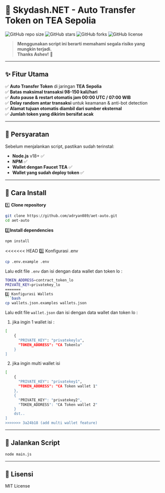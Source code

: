 # 🚀 Skydash.NET - Auto Transfer Token on TEA Sepolia  
![GitHub repo size](https://img.shields.io/github/repo-size/adryan089/aet-auto?style=flat-square)
![GitHub stars](https://img.shields.io/github/stars/adryan089/aet-auto?style=flat-square)
![GitHub forks](https://img.shields.io/github/forks/adryan089/aet-auto?style=flat-square)
![GitHub license](https://img.shields.io/github/license/adryan089/aet-auto?style=flat-square)

> **Menggunakan script ini berarti memahami segala risiko yang mungkin terjadi.**  
> **Thanks Ashev!** 💙  

---

## ✨ Fitur Utama  
✅ **Auto Transfer Token** di jaringan **TEA Sepolia**  
✅ **Batas maksimal transaksi 98-150 kali/hari**  
✅ **Auto pause & restart otomatis jam 00:00 UTC / 07:00 WIB**  
✅ **Delay random antar transaksi** untuk keamanan & anti-bot detection  
✅ **Alamat tujuan otomatis diambil dari sumber eksternal**  
✅ **Jumlah token yang dikirim bersifat acak**  

---

## 📌 Persyaratan  
Sebelum menjalankan script, pastikan sudah terinstal:  
- **Node.js** v18+ ✅  
- **NPM** ✅  
- **Wallet dengan Faucet TEA** ✅  
- **Wallet yang sudah deploy token** ✅

---

## 🔧 Cara Install  
1️⃣ **Clone repository**  
```bash
git clone https://github.com/adryan089/aet-auto.git
cd aet-auto
```

2️⃣**Install dependencies**
```bash
npm install
```
<<<<<<< HEAD
3️⃣ Konfigurasi .env
```bash
cp .env.example .env
```
Lalu edit file ```.env``` dan isi dengan data wallet dan token lo :
```bash
TOKEN_ADDRESS=contract_token_lo
PRIVATE_KEY=privatekey_lo
=======
3️⃣ Konfigurasi Wallets
```bash
cp wallets.json.examples wallets.json
```
Lalu edit file ```wallet.json``` dan isi dengan data wallet dan token lo :
1. jika ingin 1 wallet isi : 

```bash
[
    {
      "PRIVATE_KEY": "privatekeylu",
      "TOKEN_ADDRESS": "CA Tokenlu"
    }
]
```

2. jika ingin multi wallet isi

```bash
[
    {
      "PRIVATE_KEY": "privatekey1",
      "TOKEN_ADDRESS": "CA Token wallet 1"
    },
    {
      "PRIVATE_KEY": "privatekey2",
      "TOKEN_ADDRESS": "CA Token wallet 2"
    }
    dst..
]
>>>>>>> 3a24b18 (add multi wallet feature)
```

---

## 🚀 Jalankan Script

```bash
node main.js
```

---

## 📜 Lisensi
MIT License 
